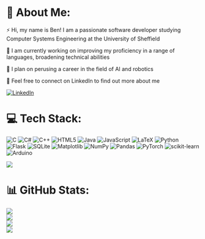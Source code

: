# 💫 About Me:
⚡ Hi, my name is Ben! I am a passionate software developer studying Computer Systems Engineering at the University of Sheffield

🌱 I am currently working on improving my proficiency in a range of languages, broadening technical abilities

🔭 I plan on perusing a career in the field of AI and robotics

👯 Feel free to connect on LinkedIn to find out more about me

[![LinkedIn](https://img.shields.io/badge/LinkedIn-%230077B5.svg?logo=linkedin&logoColor=white)](https://linkedin.com/in/ben-brixton) 

# 💻 Tech Stack:
![C](https://img.shields.io/badge/c-%2300599C.svg?style=for-the-badge&logo=c&logoColor=white) ![C#](https://img.shields.io/badge/c%23-%23239120.svg?style=for-the-badge&logo=csharp&logoColor=white) ![C++](https://img.shields.io/badge/c++-%2300599C.svg?style=for-the-badge&logo=c%2B%2B&logoColor=white) ![HTML5](https://img.shields.io/badge/html5-%23E34F26.svg?style=for-the-badge&logo=html5&logoColor=white) ![Java](https://img.shields.io/badge/java-%23ED8B00.svg?style=for-the-badge&logo=openjdk&logoColor=white) ![JavaScript](https://img.shields.io/badge/javascript-%23323330.svg?style=for-the-badge&logo=javascript&logoColor=%23F7DF1E) ![LaTeX](https://img.shields.io/badge/latex-%23008080.svg?style=for-the-badge&logo=latex&logoColor=white) ![Python](https://img.shields.io/badge/python-3670A0?style=for-the-badge&logo=python&logoColor=ffdd54) ![Flask](https://img.shields.io/badge/flask-%23000.svg?style=for-the-badge&logo=flask&logoColor=white) ![SQLite](https://img.shields.io/badge/sqlite-%2307405e.svg?style=for-the-badge&logo=sqlite&logoColor=white) ![Matplotlib](https://img.shields.io/badge/Matplotlib-%23ffffff.svg?style=for-the-badge&logo=Matplotlib&logoColor=black) ![NumPy](https://img.shields.io/badge/numpy-%23013243.svg?style=for-the-badge&logo=numpy&logoColor=white) ![Pandas](https://img.shields.io/badge/pandas-%23150458.svg?style=for-the-badge&logo=pandas&logoColor=white) ![PyTorch](https://img.shields.io/badge/PyTorch-%23EE4C2C.svg?style=for-the-badge&logo=PyTorch&logoColor=white) ![scikit-learn](https://img.shields.io/badge/scikit--learn-%23F7931E.svg?style=for-the-badge&logo=scikit-learn&logoColor=white) ![Arduino](https://img.shields.io/badge/-Arduino-00979D?style=for-the-badge&logo=Arduino&logoColor=white)

![](https://github-readme-stats.vercel.app/api/top-langs/?username=brixt01&theme=dark&hide_border=false&include_all_commits=true&count_private=true&layout=compact)

# 📊 GitHub Stats:
![](https://github-readme-stats.vercel.app/api?username=brixt01&theme=dark&hide_border=false&include_all_commits=true&count_private=true)<br/>
![](https://github-contributor-stats.vercel.app/api?username=brixt01&limit=5&theme=dark&combine_all_yearly_contributions=true)<br/>
![](https://github-readme-streak-stats.herokuapp.com/?user=brixt01&theme=dark&hide_border=false)<br/>
![](https://github-profile-trophy.vercel.app/?username=brixt01&theme=radical&no-frame=false&no-bg=false&margin-w=4)

